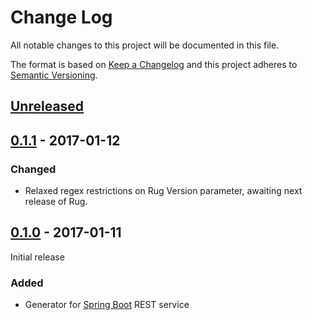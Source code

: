# Change Log

All notable changes to this project will be documented in this file.

The format is based on [Keep a Changelog](http://keepachangelog.com/)
and this project adheres to [Semantic Versioning](http://semver.org/).

## [Unreleased]

[Unreleased]: https://github.com/atomist-rugs/rug-koans-project/compare/0.1.1...HEAD

## [0.1.1] - 2017-01-12

[0.1.1]: https://github.com/atomist-rugs/spring-boot-rest-service/compare/0.1.0...0.1.1

### Changed

-   Relaxed regex restrictions on Rug Version parameter, awaiting next release of Rug.

## [0.1.0] - 2017-01-11

Initial release

[0.1.0]: https://github.com/atomist-rugs/spring-boot-rest-service/compare/de8f522...0.1.0

### Added

-   Generator for [Spring Boot][boot] REST service

[boot]: https://projects.spring.io/spring-boot/
